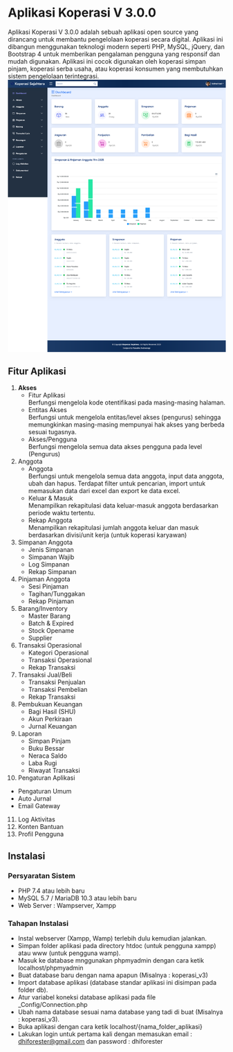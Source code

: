 # Aplikasi Koperasi V 3.0.0
Aplikasi Koperasi V 3.0.0 adalah sebuah aplikasi open source yang dirancang untuk membantu pengelolaan koperasi secara digital. Aplikasi ini dibangun menggunakan teknologi modern seperti PHP, MySQL, jQuery, dan Bootstrap 4 untuk memberikan pengalaman pengguna yang responsif dan mudah digunakan. Aplikasi ini cocok digunakan oleh koperasi simpan pinjam, koperasi serba usaha, atau koperasi konsumen yang membutuhkan sistem pengelolaan terintegrasi.
![Logo](./assets/img/screenshot/dashboard.png)

## Fitur Aplikasi
1. **Akses**    
    - Fitur Aplikasi <br>
    Berfungsi mengelola kode otentifikasi pada masing-masing halaman.
    - Entitas Akses <br>
    Berfungsi untuk mengelola entitas/level akses (pengurus) sehingga memungkinkan masing-masing mempunyai hak akses yang berbeda sesuai tugasnya.
    - Akses/Pengguna <br>
    Berfungsi mengelola semua data akses pengguna pada level (Pengurus)
2. Anggota
   - Anggota<br> 
     Berfungsi untuk mengelola semua data anggota, input data anggota, ubah dan hapus. Terdapat filter untuk pencarian, import untuk memasukan data dari excel dan export ke data excel.
   - Keluar & Masuk <br> 
     Menampilkan rekapitulasi data keluar-masuk anggota berdasarkan periode waktu tertentu.
   - Rekap Anggota <br> 
     Menampilkan rekapitulasi jumlah anggota keluar dan masuk berdasarkan divisi/unit kerja (untuk koperasi karyawan)
3. Simpanan Anggota
   - Jenis Simpanan
   - Simpanan Wajib
   - Log Simpanan
   - Rekap Simpanan
4. Pinjaman Anggota
   - Sesi Pinjaman
   - Tagihan/Tunggakan
   - Rekap Pinjaman
5. Barang/Inventory
   - Master Barang
   - Batch & Expired
   - Stock Opename
   - Supplier
6. Transaksi Operasional
   - Kategori Operasional
   - Transaksi Operasional
   - Rekap Transaksi
7. Transaksi Jual/Beli
   - Transaksi Penjualan
   - Transaksi Pembelian
   - Rekap Transaksi
8. Pembukuan Keuangan
   - Bagi Hasil (SHU)
   - Akun Perkiraan
   - Jurnal Keuangan
9. Laporan
   - Simpan Pinjam
   - Buku Bessar
   - Neraca Saldo
   - Laba Rugi
   - Riwayat Transaksi
10. Pengaturan Aplikasi
   - Pengaturan Umum
   - Auto Jurnal
   - Email Gateway
11. Log Aktivitas
12. Konten Bantuan
13. Profil Pengguna

## Instalasi
### Persyaratan Sistem
- PHP 7.4 atau lebih baru
- MySQL 5.7 / MariaDB 10.3 atau lebih baru
- Web Server : Wampserver, Xampp
### Tahapan Instalasi
- Instal webserver (Xampp, Wamp) terlebih dulu kemudian jalankan.
- Simpan folder aplikasi pada directory htdoc (untuk pengguna xampp) atau www (untuk pengguna wamp).
- Masuk ke database mnggunakan phpmyadmin dengan cara ketik localhost/phpmyadmin
- Buat database baru dengan nama apapun (Misalnya : koperasi_v3)
- Import database aplikasi (database standar aplikasi ini disimpan pada folder db).
- Atur variabel koneksi database aplikasi pada file _Config/Connection.php
- Ubah nama database sesuai nama database yang tadi di buat (Misalnya : koperasi_v3).
- Buka aplikasi dengan cara ketik localhost/{nama_folder_aplikasi}
- Lakukan login untuk pertama kali dengan memasukan email : dhiforester@gmail.com dan password : dhiforester





